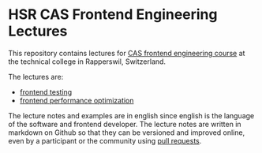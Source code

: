 # HSR CAS Frontend Engineering Lectures

This repository contains lectures for [CAS frontend engineering course](http://www.hsr.ch/Front-End-Engineering.12432.0.html) at the technical college in Rapperswil, Switzerland. 

The lectures are:

- [frontend testing](https://github.com/tjunghans/lectures/blob/master/fe-testing/main.md)
- [frontend performance optimization](https://github.com/tjunghans/lectures/tree/master/fe-performance/main.md)

The lecture notes and examples are in english since english is the language of the software and frontend developer. The lecture notes are written in markdown on Github so that they can be versioned and improved online, even by a participant or the community using [pull requests](https://help.github.com/articles/using-pull-requests).
